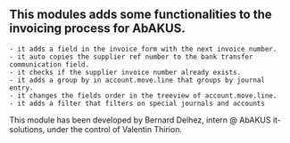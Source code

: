 This modules adds some functionalities to the invoicing process for AbAKUS.
---------------------------------------------------------------------------
    - it adds a field in the invoice form with the next invoice number.
    - it auto copies the supplier ref number to the bank transfer communication field.
    - it checks if the supplier invoice number already exists.
    - it adds a group by in account.move.line that groups by journal entry.
    - it changes the fields order in the treeview of account.move.line.
    - it adds a filter that filters on special journals and accounts

This module has been developed by Bernard Delhez, intern @ AbAKUS it-solutions, under the control of Valentin Thirion.
